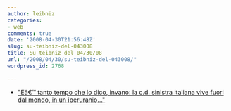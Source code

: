 ```yaml
---
author: leibniz
categories:
- web
comments: true
date: '2008-04-30T21:56:48Z'
slug: su-teibniz-del-043008
title: Su teibniz del 04/30/08
url: "/2008/04/30/su-teibniz-del-043008/"
wordpress_id: 2768

---
```

* ["Eâ€™ tanto tempo che lo dico, invano: la c.d. sinistra italiana vive fuori dal mondo, in un iperuranio..."](http://feeds.feedburner.com/~r/teibniz/~3/281060606/33361415)


